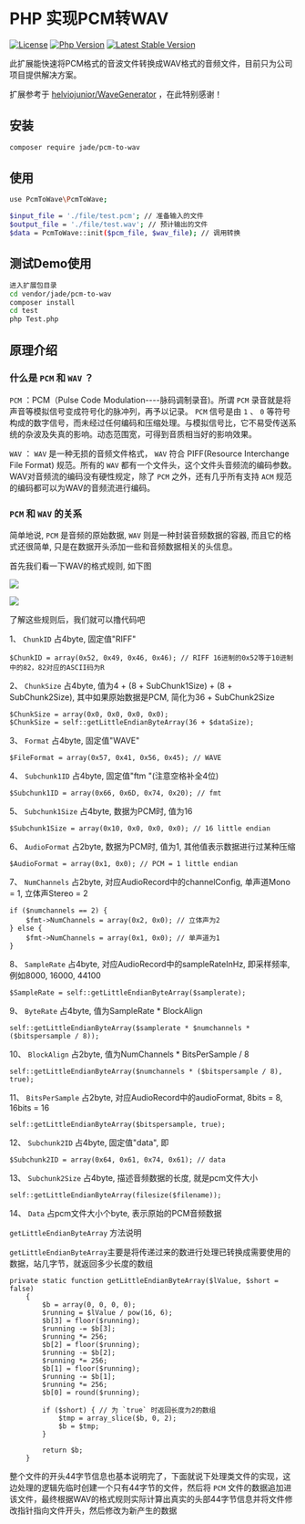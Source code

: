 # PHP 实现PCM转WAV

[![License](https://img.shields.io/packagist/l/inhere/console.svg)](LICENSE)
[![Php Version](https://img.shields.io/badge/php-%3E=5.4-brightgreen.svg)](https://packagist.org/packages/jade/pcm-to-wav)
[![Latest Stable Version](http://img.shields.io/packagist/v/jade/pcm-to-wav.svg)](https://packagist.org/packages/jade/pcm-to-wav)

此扩展能快速将PCM格式的音波文件转换成WAV格式的音频文件，目前只为公司项目提供解决方案。

扩展参考于 [helviojunior/WaveGenerator](https://github.com/helviojunior/WaveGenerator) ，在此特别感谢！

## 安装

```bash
composer require jade/pcm-to-wav
```

## 使用

```bash
use PcmToWave\PcmToWave;

$input_file = './file/test.pcm'; // 准备输入的文件
$output_file = './file/test.wav'; // 预计输出的文件
$data = PcmToWave::init($pcm_file, $wav_file); // 调用转换

```

## 测试Demo使用

```bash
进入扩展包目录
cd vendor/jade/pcm-to-wav
composer install
cd test
php Test.php
```

## 原理介绍

### 什么是 `PCM` 和 `WAV` ？

 `PCM` ：PCM（Pulse Code Modulation----脉码调制录音)。所谓 `PCM` 录音就是将声音等模拟信号变成符号化的脉冲列，再予以记录。 `PCM` 信号是由 `1` 、 `0` 等符号构成的数字信号，而未经过任何编码和压缩处理。与模拟信号比，它不易受传送系统的杂波及失真的影响。动态范围宽，可得到音质相当好的影响效果。

 `WAV` ： `WAV` 是一种无损的音频文件格式， `WAV` 符合 PIFF(Resource Interchange File Format) 规范。所有的 `WAV` 都有一个文件头，这个文件头音频流的编码参数。WAV对音频流的编码没有硬性规定，除了 `PCM` 之外，还有几乎所有支持 `ACM` 规范的编码都可以为WAV的音频流进行编码。

###  `PCM` 和 `WAV` 的关系

简单地说,  `PCM` 是音频的原始数据,  `WAV` 则是一种封装音频数据的容器, 而且它的格式还很简单, 只是在数据开头添加一些和音频数据相关的头信息。


首先我们看一下WAV的格式规则, 如下图

![](https://uimg.jadert.com/15517554187085.jpg)

![](https://uimg.jadert.com/15517599631747.jpg)

了解这些规则后，我们就可以撸代码吧

1、 `ChunkID` 占4byte, 固定值"RIFF"

    $ChunkID = array(0x52, 0x49, 0x46, 0x46); // RIFF 16进制的0x52等于10进制中的82，82对应的ASCII码为R
    
2、 `ChunkSize` 占4byte, 值为4 + (8 + SubChunk1Size) + (8 + SubChunk2Size), 其中如果原始数据是PCM, 简化为36 + SubChunk2Size

    $ChunkSize = array(0x0, 0x0, 0x0, 0x0);
    $ChunkSize = self::getLittleEndianByteArray(36 + $dataSize);
    
3、 `Format` 占4byte, 固定值"WAVE"

    $FileFormat = array(0x57, 0x41, 0x56, 0x45); // WAVE
    
4、 `Subchunk1ID` 占4byte, 固定值"ftm "(注意空格补全4位)

    $Subchunk1ID = array(0x66, 0x6D, 0x74, 0x20); // fmt

5、 `Subchunk1Size` 占4byte, 数据为PCM时, 值为16

    $Subchunk1Size = array(0x10, 0x0, 0x0, 0x0); // 16 little endian

6、 `AudioFormat` 占2byte, 数据为PCM时, 值为1, 其他值表示数据进行过某种压缩

    $AudioFormat = array(0x1, 0x0); // PCM = 1 little endian
    
7、 `NumChannels` 占2byte, 对应AudioRecord中的channelConfig, 单声道Mono = 1, 立体声Stereo = 2

    if ($numchannels == 2) {
        $fmt->NumChannels = array(0x2, 0x0); // 立体声为2
    } else {
        $fmt->NumChannels = array(0x1, 0x0); // 单声道为1
    }

8、 `SampleRate` 占4byte, 对应AudioRecord中的sampleRateInHz, 即采样频率, 例如8000, 16000, 44100

    $SampleRate = self::getLittleEndianByteArray($samplerate);

9、 `ByteRate` 占4byte, 值为SampleRate * BlockAlign

    self::getLittleEndianByteArray($samplerate * $numchannels * ($bitspersample / 8));

10、 `BlockAlign` 占2byte, 值为NumChannels * BitsPerSample / 8

    self::getLittleEndianByteArray($numchannels * ($bitspersample / 8), true);

11、 `BitsPerSample` 占2byte, 对应AudioRecord中的audioFormat, 8bits = 8, 16bits = 16

    self::getLittleEndianByteArray($bitspersample, true);
    
12、 `Subchunk2ID` 占4byte, 固定值"data", 即

    $Subchunk2ID = array(0x64, 0x61, 0x74, 0x61); // data

13、 `Subchunk2Size` 占4byte, 描述音频数据的长度, 就是pcm文件大小

    self::getLittleEndianByteArray(filesize($filename));
    
14、 `Data` 占pcm文件大小个byte, 表示原始的PCM音频数据

 `getLittleEndianByteArray` 方法说明
 
 `getLittleEndianByteArray`主要是将传递过来的数进行处理已转换成需要使用的数据，站几字节，就返回多少长度的数组

    private static function getLittleEndianByteArray($lValue, $short = false)
        {
            $b = array(0, 0, 0, 0);
            $running = $lValue / pow(16, 6);
            $b[3] = floor($running);
            $running -= $b[3];
            $running *= 256;
            $b[2] = floor($running);
            $running -= $b[2];
            $running *= 256;
            $b[1] = floor($running);
            $running -= $b[1];
            $running *= 256;
            $b[0] = round($running);
    
            if ($short) { // 为 `true` 时返回长度为2的数组
                $tmp = array_slice($b, 0, 2);
                $b = $tmp;
            }
    
            return $b;
        }

整个文件的开头44字节信息也基本说明完了，下面就说下处理类文件的实现，这边处理的逻辑先临时创建一个只有44字节的文件，然后将 `PCM` 文件的数据追加进该文件，最终根据WAV的格式规则实际计算出真实的头部44字节信息并将文件修改指针指向文件开头，然后修改为新产生的数据
